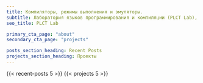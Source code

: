 ```yaml
---
title: Компиляторы, режимы выполнения и эмуляторы.
subtitle: Лаборатория языков программирования и компиляции (PLCT Lab), основанная в 2019 году, стремится стать лидером с открытым исходным кодом в области технологий компиляции, продвигая технологические инновации в программной инфраструктуре, такой как набор инструментов и система времени выполнения, а также обладая техническими и управленческими способностями. руководить развитием и обслуживанием важной инфраструктуры. В то же время PLCT Lab стремится развивать 10 000 передовых талантов в области компиляции и способствовать популяризации и развитию передовых технологий компиляции в Китае.
seo_title: PLCT Lab

primary_cta_page: "about"
secondary_cta_page: "projects"

posts_section_heading: Recent Posts
projects_section_heading: Проекты
---
```


{{< recent-posts 5 >}}
{{< projects 5 >}}

